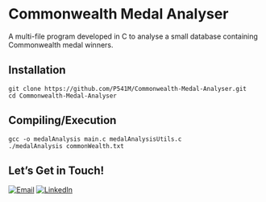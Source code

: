 
# Commonwealth Medal Analyser
A multi-file program developed in C to analyse a small database containing Commonwealth medal winners.

## Installation

```
git clone https://github.com/P541M/Commonwealth-Medal-Analyser.git
cd Commonwealth-Medal-Analyser
```

## Compiling/Execution
```
gcc -o medalAnalysis main.c medalAnalysisUtils.c
./medalAnalysis commonWealth.txt
```

## Let’s Get in Touch!
[![Email](https://img.shields.io/badge/Email-D14836?style=for-the-badge&logo=gmail&logoColor=white)](mailto:videna.psalmeleazar@gmail.com)
[![LinkedIn](https://img.shields.io/badge/LinkedIn-0A66C2?style=for-the-badge&logo=linkedin&logoColor=white)](https://www.linkedin.com/in/pevidena/)
